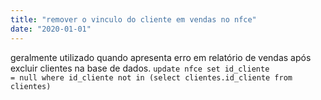 ```yaml
---
title: "remover o vinculo do cliente em vendas no nfce"
date: "2020-01-01"
---
```

geralmente utilizado quando apresenta erro em relatório de vendas após excluir clientes na base de dados.
<code>update nfce set id_cliente = null
where id_cliente not in (select clientes.id_cliente from clientes)
</code>